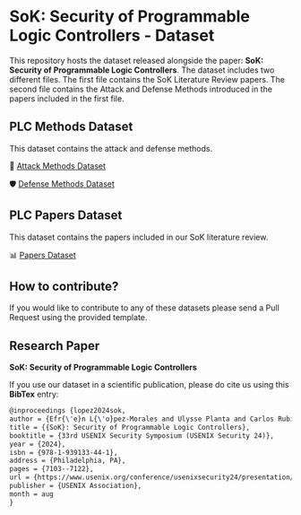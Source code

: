 # SoK: Security of Programmable Logic Controllers - Dataset

This repository hosts the dataset released alongside the paper: **SoK: Security of Programmable Logic Controllers**.
The dataset includes two different files. The first file contains the SoK Literature Review papers. The second file contains the Attack and Defense Methods introduced in the papers included in the first file.

## PLC Methods Dataset

This dataset contains the attack and defense methods.

:bow_and_arrow: [Attack Methods Dataset](csv/attack_methods.csv)

:shield: [Defense Methods Dataset](csv/defense_methods.csv)

## PLC Papers Dataset

This dataset contains the papers included in our SoK literature review.

:bar_chart: [Papers Dataset](csv/dataset_papers.csv)

## How to contribute?

If you would like to contribute to any of these datasets please send a Pull Request using the provided template.

## Research Paper

**SoK: Security of Programmable Logic Controllers** 

If you use our dataset in a scientific publication, please do cite us using this **BibTex** entry:
``` tex
@inproceedings {lopez2024sok,
author = {Efr{\'e}n L{\'o}pez-Morales and Ulysse Planta and Carlos Rubio-Medrano and Ali Abbasi and Alvaro A. Cardenas},
title = {{SoK}: Security of Programmable Logic Controllers},
booktitle = {33rd USENIX Security Symposium (USENIX Security 24)},
year = {2024},
isbn = {978-1-939133-44-1},
address = {Philadelphia, PA},
pages = {7103--7122},
url = {https://www.usenix.org/conference/usenixsecurity24/presentation/lopez-morales},
publisher = {USENIX Association},
month = aug
}
```
